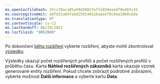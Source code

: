 ```yaml
---
ms.openlocfilehash: 3fcc70aca85a49d3882feffe934eeed70e403c43
ms.sourcegitcommit: a97d31a647a5d259140a1baaeef8c6ea10b8cbde
ms.translationtype: HT
ms.contentlocale: cs-CZ
ms.lasthandoff: 06/29/2022
ms.locfileid: "9052089"
---
```

Po dokončení [běhu rozšíření](../enrichment-hub.md#run-or-refresh-enrichments) vyberte rozšíření, abyste mohli zkontrolovat [výsledky](../enrichment-hub.md#view-enrichment-results). 

Výsledky ukazují počet rozšířených profilů a počet rozšířených profilů v průběhu času. Karta **Náhled rozšířených zákazníků** karta ukazuje vzorek generované entity rozšíření. Pokud chcete zobrazit podrobné zobrazení, vyberte možnost **Další informace** a vyberte kartu **Data**.
